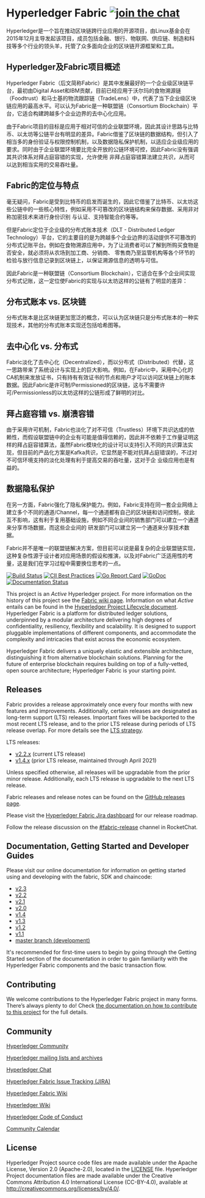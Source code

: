 # Hyperledger Fabric [![join the chat][rocketchat-image]][rocketchat-url]

Hyperledger是一个旨在推动区块链跨行业应用的开源项目，由Linux基金会在2015年12月主导发起该项目，成员包括金融、银行、物联网、供应链、制造和科技等多个行业的领头羊，托管了众多面向企业的区块链开源框架和工具。



## Hyperledger及Fabric项目概述

Hyperledger Fabric（后文简称Fabric）是其中发展最好的一个企业级区块链平台，最初由Digital Asset和IBM贡献，目前已经应用于沃尔玛的食物溯源链（Foodtrust）和马士基的物流跟踪链（TradeLens）中，代表了当下企业级区块链应用的最高水平。可以认为Fabric是一种联盟链（Consortium Blockchain）平台，它适合构建跨越多个企业边界的去中心化应用。

由于Fabric项目的目标是应用于相对可信的企业联盟环境，因此其设计思路与比特币、以太坊等公链平台有明显的差异。Fabric借鉴了区块链的数据结构，但引入了相当多的身份验证与权限控制机制，以及数据隐私保护机制，以适应企业级应用的要求。同时由于企业联盟环境要比完全开放的公链环境可控，因此Fabric没有强调其共识体系对拜占庭容错的实现，允许使用 非拜占庭容错算法建立共识，从而可以达到相当实用的交易吞吐量。

## Fabric的定位与特点

毫无疑问，Fabric是受到比特币的启发而诞生的，因此它借鉴了比特币、以太坊这些公链中的一些核心特性，例如采用不可篡改的区块链结构来保存数据、采用非对称加密技术来进行身份识别 与认证、支持智能合约等等。

但是Fabric定位于企业级的分布式账本技术（DLT - Distributed Ledger Technology）平台，它的主要目的是为跨越多个企业边界的活动提供不可篡改的分布式记账平台。例如在食物溯源应用中，为了让消费者可以了解到所购买食物是否安全，就必须将从农场到加工商、分销商、 零售商乃至监管机构等各个环节的检验与放行信息记录到区块链上，以保证溯源信息的透明与可信。



因此Fabric是一种联盟链（Consortium Blockchain），它适合在多个企业间实现分布式记账，这一定位使Fabric的实现与以太坊这样的公链有了明显的差异：

## 分布式账本 vs. 区块链

分布式账本是比区块链更加宽泛的概念，可以认为区块链只是分布式账本的一种实现技术，其他的分布式账本实现还包括哈希图等。

## 去中心化 vs. 分布式

Fabric淡化了去中心化（Decentralized），而以分布式（Distributed）代替，这一思路带来了系统设计与实现上的巨大影响。例如，在Fabric中，采用中心化的CA机制来发放证书，只有持有有效证书的节点和用户才可以访问区块链上的账本数据。因此Fabric是许可制/Permissioned的区块链，这与不需要许可/Permissionless的以太坊这样的公链形成了鲜明的对比。

## 拜占庭容错 vs. 崩溃容错

由于采用许可机制，Fabric也淡化了对不可信（Trustless）环境下共识达成的依赖性，而假设联盟链中的企业有可能是值得信赖的，因此并不依赖于工作量证明这样的拜占庭容错算法，虽然Fabric模块化的设计可以支持引入不同的共识算法实现，但目前的产品化方案是Kafka共识，它显然是不能对抗拜占庭错误的，不过对不可信环境支持的淡化处理有利于提高交易的吞吐量，这对于企 业级应用也是有益的。

## 数据隐私保护

在另一方面，Fabric强化了隐私保护能力。例如，Fabric支持在同一套企业网络上建立多个不同的通道/Channel，每一个通道都有自己的区块链和访问控制，彼此互不影响，这有利于复用基础设施，例如不同企业间的销售部门可以建立一个通道来分享市场数据，而这些企业间的 研发部门可以建立另一个通道来分享技术数据。

Fabric并不是唯一的联盟链解决方案，但目前可以说是最复杂的企业联盟链实现，这种复杂性源于设计者对应用场景的假设和推演，以及对Fabric广泛适用性的考量，这是我们在学习过程中需要换位思考的一点。


[rocketchat-url]: https://chat.hyperledger.org/channel/fabric
[rocketchat-image]: https://open.rocket.chat/images/join-chat.svg

[![Build Status](https://dev.azure.com/Hyperledger/Fabric/_apis/build/status/Merge?branchName=master)](https://dev.azure.com/Hyperledger/Fabric/_build/latest?definitionId=51&branchName=master)
[![CII Best Practices](https://bestpractices.coreinfrastructure.org/projects/955/badge)](https://bestpractices.coreinfrastructure.org/projects/955)
[![Go Report Card](https://goreportcard.com/badge/github.com/hyperledger/fabric)](https://goreportcard.com/report/github.com/hyperledger/fabric)
[![GoDoc](https://godoc.org/github.com/hyperledger/fabric?status.svg)](https://godoc.org/github.com/hyperledger/fabric)
[![Documentation Status](https://readthedocs.org/projects/hyperledger-fabric/badge/?version=latest)](http://hyperledger-fabric.readthedocs.io/en/latest)

This project is an _Active_ Hyperledger project. For more information on the history of this project see the [Fabric wiki page](https://wiki.hyperledger.org/display/fabric). Information on what _Active_ entails can be found in
the [Hyperledger Project Lifecycle document](https://wiki.hyperledger.org/display/HYP/Project+Lifecycle).
Hyperledger Fabric is a platform for distributed ledger solutions, underpinned
by a modular architecture delivering high degrees of confidentiality,
resiliency, flexibility and scalability. It is designed to support pluggable
implementations of different components, and accommodate the complexity and
intricacies that exist across the economic ecosystem.

Hyperledger Fabric delivers a uniquely elastic and extensible architecture,
distinguishing it from alternative blockchain solutions. Planning for the
future of enterprise blockchain requires building on top of a fully-vetted,
open source architecture; Hyperledger Fabric is your starting point.

## Releases

Fabric provides a release approximately once every four months with new features
and improvements. Additionally, certain releases are designated as long-term
support (LTS) releases. Important fixes will be backported to the most recent
LTS release, and to the prior LTS release during periods of LTS release overlap.
For more details see the [LTS strategy](https://github.com/hyperledger/fabric-rfcs/blob/master/text/0005-lts-release-strategy.md).

LTS releases:
- [v2.2.x](https://hyperledger-fabric.readthedocs.io/en/release-2.2/whatsnew.html) (current LTS release)
- [v1.4.x](https://hyperledger-fabric.readthedocs.io/en/release-1.4/whatsnew.html) (prior LTS release, maintained through April 2021)

Unless specified otherwise, all releases will be upgradable from the prior minor release.
Additionally, each LTS release is upgradable to the next LTS release.

Fabric releases and release notes can be found on the [GitHub releases page](https://github.com/hyperledger/fabric/releases).

Please visit the [Hyperledger Fabric Jira dashboard](https://jira.hyperledger.org/secure/Dashboard.jspa?selectPageId=10104) for our release roadmap.

Follow the release discussion on the [#fabric-release](https://chat.hyperledger.org/channel/fabric-release) channel in RocketChat.

## Documentation, Getting Started and Developer Guides

Please visit our
online documentation for
information on getting started using and developing with the fabric, SDK and chaincode:
- [v2.3](http://hyperledger-fabric.readthedocs.io/en/release-2.3/)
- [v2.2](http://hyperledger-fabric.readthedocs.io/en/release-2.2/)
- [v2.1](http://hyperledger-fabric.readthedocs.io/en/release-2.1/)
- [v2.0](http://hyperledger-fabric.readthedocs.io/en/release-2.0/)
- [v1.4](http://hyperledger-fabric.readthedocs.io/en/release-1.4/)
- [v1.3](http://hyperledger-fabric.readthedocs.io/en/release-1.3/)
- [v1.2](http://hyperledger-fabric.readthedocs.io/en/release-1.2/)
- [v1.1](http://hyperledger-fabric.readthedocs.io/en/release-1.1/)
- [master branch (development)](http://hyperledger-fabric.readthedocs.io/en/latest/)

It's recommended for first-time users to begin by going through the Getting Started section of the documentation in order to gain familiarity with the Hyperledger Fabric components and the basic transaction flow.

## Contributing

We welcome contributions to the Hyperledger Fabric project in many forms.
There’s always plenty to do! Check [the documentation on how to contribute to this project](http://hyperledger-fabric.readthedocs.io/en/latest/CONTRIBUTING.html)
for the full details.

## Community

[Hyperledger Community](https://www.hyperledger.org/community)

[Hyperledger mailing lists and archives](http://lists.hyperledger.org/)

[Hyperledger Chat](http://chat.hyperledger.org/channel/fabric)

[Hyperledger Fabric Issue Tracking (JIRA)](https://jira.hyperledger.org/secure/Dashboard.jspa?selectPageId=10104)

[Hyperledger Fabric Wiki](https://wiki.hyperledger.org/display/Fabric)

[Hyperledger Wiki](https://wiki.hyperledger.org/)

[Hyperledger Code of Conduct](https://wiki.hyperledger.org/display/HYP/Hyperledger+Code+of+Conduct)

[Community Calendar](https://wiki.hyperledger.org/display/HYP/Calendar+of+Public+Meetings)

## License <a name="license"></a>

Hyperledger Project source code files are made available under the Apache License, Version 2.0 (Apache-2.0), located in the [LICENSE](LICENSE) file. Hyperledger Project documentation files are made available under the Creative Commons Attribution 4.0 International License (CC-BY-4.0), available at http://creativecommons.org/licenses/by/4.0/.
